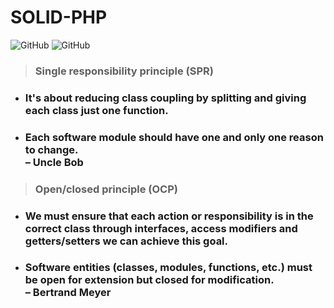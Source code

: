 # SOLID-PHP
![GitHub](https://img.shields.io/badge/php-blue?style=for-the-badge&logo=php&logoColor=white)
![GitHub](https://img.shields.io/badge/solid-gray?style=for-the-badge&logo=solid&logoColor=white)

> ### Single responsibility principle (SPR)
- ###   <p>It's about reducing class coupling by splitting and giving each class just one function.</p>
- ###  <p>Each software module should have one and only one reason to change.<br>– Uncle Bob </p>
 
> ### Open/closed principle (OCP)
- ### <p>We must ensure that each action or responsibility is in the correct class through interfaces, access modifiers and getters/setters we can achieve this goal.</p>
- ### <p>Software entities (classes, modules, functions, etc.) must be open for extension but closed for modification.<br>– Bertrand Meyer</p>
